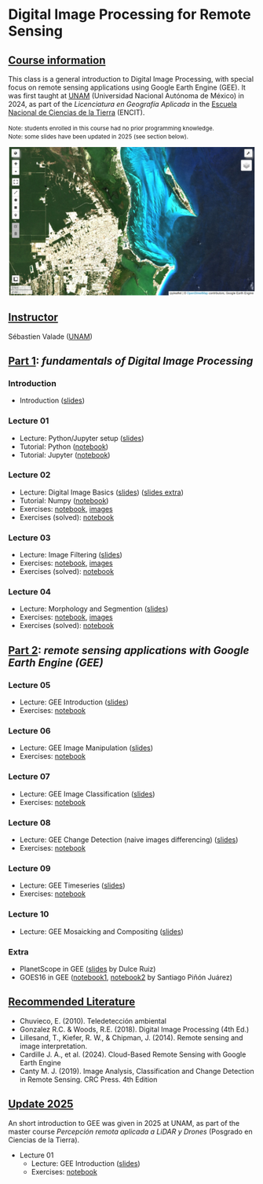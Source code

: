 # Digital Image Processing for Remote Sensing

## <u>Course information</u>
This class is a general introduction to Digital Image Processing, with special focus on remote sensing applications using Google Earth Engine (GEE). It was first taught at [UNAM](https://www.unam.mx/) (Universidad Nacional Autónoma de México) in 2024, as part of the *Licenciatura en Geografía Aplicada* in the [Escuela Nacional de Ciencias de la Tierra](https://www.encit.unam.mx/) (ENCIT).<br>

<small>Note: students enrolled in this course had no prior programming knowledge.</small>  
<small>Note: some slides have been updated in 2025 (see section below).</small>

<div style="text-align: center; margin-top: 0;">
    <img src="featured.jpg" alt="" width="500"/>
</div>

## <u>Instructor</u>
Sébastien Valade ([UNAM](https://svalade.github.io/))

## <u>Part 1</u>: *fundamentals of Digital Image Processing*

### Introduction 
* Introduction ([slides](https://raw.githubusercontent.com/svalade/dip4rs/master/lectures/pdfs_2024/DIP4RS_00_introduction.pdf))
  
### Lecture 01
* Lecture: Python/Jupyter setup ([slides](https://raw.githubusercontent.com/svalade/dip4rs/master/lectures/pdfs_2024/DIP4RS_01_lecture.pdf))
* Tutorial: Python ([notebook](https://github.com/svalade/dip4rs/blob/master/exercises/01/DIP4RS_01_python-tutorial.ipynb))
* Tutorial: Jupyter ([notebook](https://github.com/svalade/dip4rs/blob/master/exercises/01/DIP4RS_01_jupyter-tutorial.ipynb))

### Lecture 02
* Lecture: Digital Image Basics ([slides](https://raw.githubusercontent.com/svalade/dip4rs/master/lectures/pdfs_2024/DIP4RS_02_lecture.pdf)) ([slides extra](https://raw.githubusercontent.com/svalade/dip4rs/master/lectures/pdfs_2024/DIP4RS_02_lecture_extra.pdf))
* Tutorial: Numpy ([notebook](https://github.com/svalade/dip4rs/blob/master/exercises/02/DIP4RS_02_numpy-tutorial.ipynb))
* Exercises: [notebook](https://github.com/svalade/dip4rs/blob/master/exercises/02/exercises.ipynb), [images](https://github.com/svalade/dip4rs/blob/master/exercises/02/exercises_images.zip)
* Exercises (solved): [notebook](https://github.com/svalade/dip4rs/blob/master/exercises/02/exercises_solved-live.ipynb)

### Lecture 03
* Lecture: Image Filtering ([slides](https://raw.githubusercontent.com/svalade/dip4rs/master/lectures/pdfs_2024/DIP4RS_03_lecture.pdf))
* Exercises: [notebook](https://github.com/svalade/dip4rs/blob/master/exercises/03/exercises.ipynb), [images](https://github.com/svalade/dip4rs/blob/master/exercises/03/exercises_images.zip)
* Exercises (solved): [notebook](https://github.com/svalade/dip4rs/blob/master/exercises/03/exercises_solved-live.ipynb)

### Lecture 04
* Lecture: Morphology and Segmention ([slides](https://raw.githubusercontent.com/svalade/dip4rs/master/lectures/pdfs_2024/DIP4RS_04_lecture.pdf))
* Exercises: [notebook](https://github.com/svalade/dip4rs/blob/master/exercises/04/exercises.ipynb), [images](https://github.com/svalade/dip4rs/blob/master/exercises/04/exercises_images.zip)
* Exercises (solved): [notebook](https://github.com/svalade/dip4rs/blob/master/exercises/04/exercises_solved-live.ipynb)

## <u>Part 2</u>: *remote sensing applications with Google Earth Engine (GEE)*

### Lecture 05
* Lecture: GEE Introduction ([slides](https://raw.githubusercontent.com/svalade/dip4rs/master/lectures/pdfs_2024/DIP4RS_05_lecture.pdf))
* Exercises: [notebook](https://github.com/svalade/dip4rs/blob/master/exercises/05/exercises.ipynb)

### Lecture 06
* Lecture: GEE Image Manipulation ([slides](https://raw.githubusercontent.com/svalade/dip4rs/master/lectures/pdfs_2024/DIP4RS_06_lecture.pdf))
* Exercises: [notebook](https://github.com/svalade/dip4rs/blob/master/exercises/06/exercises.ipynb)

### Lecture 07
* Lecture: GEE Image Classification ([slides](https://raw.githubusercontent.com/svalade/dip4rs/master/lectures/pdfs_2024/DIP4RS_07_lecture.pdf))
* Exercises: [notebook](https://github.com/svalade/dip4rs/blob/master/exercises/07/exercises.ipynb)

### Lecture 08
* Lecture: GEE Change Detection (naive images differencing) ([slides](https://raw.githubusercontent.com/svalade/dip4rs/master/lectures/pdfs_2024/DIP4RS_08_lecture.pdf))
* Exercises: [notebook](https://github.com/svalade/dip4rs/blob/master/exercises/08/exercises.ipynb)

### Lecture 09
* Lecture: GEE Timeseries ([slides](https://raw.githubusercontent.com/svalade/dip4rs/master/lectures/pdfs_2024/DIP4RS_09_lecture.pdf))
* Exercises: [notebook](https://github.com/svalade/dip4rs/blob/master/exercises/09/exercises.ipynb)

### Lecture 10
* Lecture: GEE Mosaicking and Compositing ([slides](https://raw.githubusercontent.com/svalade/dip4rs/master/lectures/pdfs_2024/DIP4RS_10_lecture.pdf))
<!-- * Exercises: [notebook](https://github.com/svalade/dip4rs/blob/master/exercises/10/exercises.ipynb) -->

### Extra
* PlanetScope in GEE ([slides](https://raw.githubusercontent.com/svalade/dip4rs/master/lectures/pdfs_2024/DIP4RS_extra_PlanetScope.pdf) by Dulce Ruiz)
* GOES16 in GEE ([notebook1](https://github.com/svalade/dip4rs/blob/master/exercises/GOES/GOES16_ash.ipynb), [notebook2](https://github.com/svalade/dip4rs/blob/master/exercises/GOES/GOES16_eclipse.ipynb) by Santiago Piñón Juárez)

## <u>Recommended Literature</u>
* Chuvieco, E. (2010). Teledetección ambiental
* Gonzalez R.C. & Woods, R.E. (2018). Digital Image Processing (4th Ed.)
* Lillesand, T., Kiefer, R. W., & Chipman, J. (2014). Remote sensing and image interpretation.
* Cardille J. A., et al. (2024). Cloud-Based Remote Sensing with Google Earth Engine
* Canty M. J. (2019). Image Analysis, Classification and Change Detection in Remote Sensing. CRC Press. 4th Edition

## <u>Update 2025</u>
An short introduction to GEE was given in 2025 at UNAM, as part of the master course *Percepción remota aplicada a LiDAR y Drones* (Posgrado en Ciencias de la Tierra).
* Lecture 01
  - Lecture: GEE Introduction ([slides](https://raw.githubusercontent.com/svalade/dip4rs/master/lectures/pdfs_2025/Lecture-01_GEE-intro_compressed.pdf))
  - Exercises: [notebook](https://github.com/svalade/dip4rs/blob/master/exercises/05/exercises.ipynb)